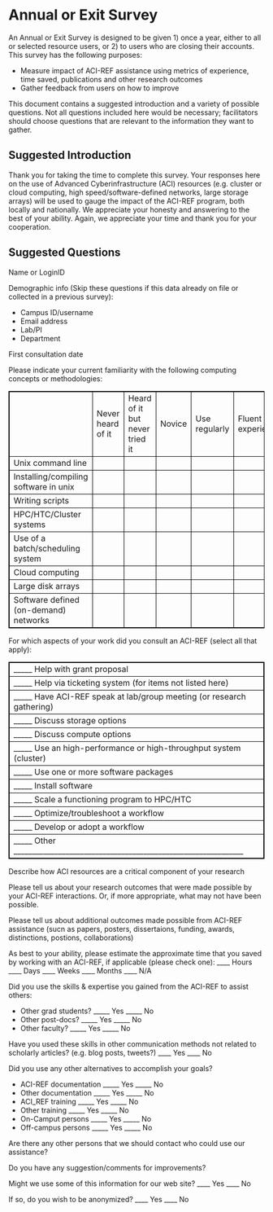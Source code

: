 <h1>Annual or Exit Survey</h1>

An Annual or Exit Survey is designed to be given 1) once a year, either to all or selected resource users, or 2) to users who are closing their accounts. This survey has the following purposes: 

<div class="bullet-box">
    <ul class="bullet-list-square">
<li>Measure impact of ACI-REF assistance using metrics of experience, time saved, publications and other research outcomes</li>
<li>Gather feedback from users on how to improve</li>
</ul>
</div>

This document contains a suggested introduction and a variety of possible questions.  Not all questions included here would be necessary; facilitators should choose questions that are relevant to the information they want to gather. 

<h2>Suggested Introduction</h2>

Thank you for taking the time to complete this survey. Your responses here on the use of Advanced Cyberinfrastructure (ACI) resources (e.g. cluster or cloud computing, high speed/software-defined networks, large storage arrays) will be used to gauge the impact of the ACI-REF program, both locally and nationally. We appreciate your honesty and answering to the best of your ability. Again, we appreciate your time and thank you for your cooperation.

<h2>Suggested Questions</h2>

Name or LoginID

Demographic info (Skip these questions if this data already on file or collected in a previous survey):
<div class="bullet-box">
    <ul class="bullet-list-square">
    <li>Campus ID/username</li>
<li>Email address</li>
<li>Lab/PI</li>	
<li>Department	</li>
</ul>
</div>
First consultation date

Please indicate your current familiarity with the following computing concepts or methodologies:

<style>
table {
    width:100%;
}
table, th, td {
    border: 1px solid black;
    border-collapse: collapse;
}
</style>
<table>
  <tr>
    <td></td>
    <td>Never heard of it</td>
    <td>Heard of it but never tried it</td>
    <td>Novice</td>
    <td>Use regularly</td>
    <td>Fluent and experienced</td>
  </tr>
  <tr>
    <td>Unix command line</td>
    <td></td>
    <td></td>
    <td></td>
    <td></td>
    <td></td>
  </tr>
  <tr>
    <td>Installing/compiling software in unix</td>
    <td></td>
    <td></td>
    <td></td>
    <td></td>
    <td></td>
  </tr>
  <tr>
    <td>Writing scripts</td>
    <td></td>
    <td></td>
    <td></td>
    <td></td>
    <td></td>
  </tr>
  <tr>
    <td>HPC/HTC/Cluster systems</td>
    <td></td>
    <td></td>
    <td></td>
    <td></td>
    <td></td>
  </tr>
  <tr>
    <td>Use of a batch/scheduling system</td>
    <td></td>
    <td></td>
    <td></td>
    <td></td>
    <td></td>
  </tr>
  <tr>
    <td>Cloud computing</td>
    <td></td>
    <td></td>
    <td></td>
    <td></td>
    <td></td>
  </tr>
  <tr>
    <td>Large disk arrays</td>
    <td></td>
    <td></td>
    <td></td>
    <td></td>
    <td></td>
  </tr>
  <tr>
    <td>Software defined (on-demand) networks</td>
    <td></td>
    <td></td>
    <td></td>
    <td></td>
    <td></td>
  </tr>
</table>


For which aspects of your work did you consult an ACI-REF (select all that apply):
<table>
 
<tr><td>_____	Help with grant proposal</td></tr>
<tr><td>_____	Help via ticketing system (for items not listed here)</td></tr>
<tr><td>_____	Have ACI-REF speak at lab/group meeting (or research gathering)</td></tr>
<tr><td>_____	Discuss storage options</td></tr>
<tr><td>_____	Discuss compute options</td></tr>
<tr><td>_____	Use an high-performance or high-throughput system (cluster)</td></tr>
<tr><td>_____	Use one or more software packages</td></tr>
<tr><td>_____	Install software</td></tr>
<tr><td>_____	Scale a functioning program to HPC/HTC</td></tr>
<tr><td>_____	Optimize/troubleshoot a workflow</td></tr>
<tr><td>_____	Develop or adopt a workflow</td></tr>
<tr><td>_____	Other ______________________________________________________________</td></tr>

</table>

Describe how ACI resources are a critical component of your research

Please tell us about your research outcomes that were made possible by your ACI-REF interactions. Or, if more appropriate, what may not have been possible.

Please tell us about additional outcomes made possible from ACI-REF assistance (sucn as papers, posters, dissertaions, funding, awards, distinctions, postions, collaborations) </li>

As best to your ability, please estimate the approximate time that you saved by working with an ACI-REF, if applicable (please check one): ____ Hours	____ Days   ____ Weeks	____  Months  ____  N/A
 
 
Did you use the skills & expertise you gained from the ACI-REF to assist others:
<div class="bullet-box">
    <ul class="bullet-list-square">
<li>Other grad students?				    _____ Yes	_____ No</li>
<li>Other post-docs?						_____ Yes	_____ No</li>
<li>Other faculty?							_____ Yes	_____ No</li>
</ul>
</div>

Have you used these skills in other communication methods not related to scholarly articles? (e.g. blog posts, tweets?)					____ Yes	____ No 

Did you use any other alternatives to accomplish your goals?
<div class="bullet-box">
    <ul class="bullet-list-square">
<li>ACI-REF documentation			  _____ Yes	_____ No</li> 	
<li>Other documentation				  _____ Yes	_____ No</li>    
<li>ACI_REF training				  _____ Yes	_____ No</li> 
<li>Other training				      _____ Yes	_____ No</li> 
<li>On-Camput persons                 _____ Yes	_____ No</li> 
<li>Off-campus persons				  _____ Yes	_____ No</li> 
</ul>
</div>

Are there any other persons that we should contact who could use our assistance?

Do you have any suggestion/comments for improvements?

Might we use some of this information for our web site?		____  Yes	____ No  

If so, do you wish to be anonymized?				____  Yes	____  No  


